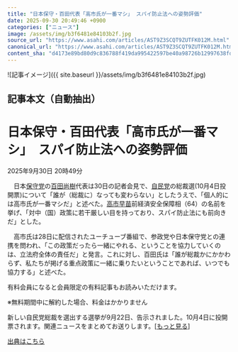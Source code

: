 ```yaml
---
title: "日本保守・百田代表「高市氏が一番マシ」 スパイ防止法への姿勢評価"
date: 2025-09-30 20:49:46 +0900
categories: ["ニュース"]
image: /assets/img/b3f6481e84103b2f.jpg
source_url: "https://www.asahi.com/articles/AST9Z3SCQT9ZUTFK012M.html"
canonical_url: "https://www.asahi.com/articles/AST9Z3SCQT9ZUTFK012M.html"
content_sha: "d4173e89bd80d9c836788f419da995422597be40a98726b12997638fd0f43d20"
---
```


![記事イメージ]({{ site.baseurl }}/assets/img/b3f6481e84103b2f.jpg)

## 記事本文（自動抽出）
<div><main role="main" id="main"><p></p><div class="y_Qv3"><h1>日本保守・百田代表「高市氏が一番マシ」　スパイ防止法への姿勢評価</h1><p class="mhPng"><span class="UDj4P"><time datetime="2025-09-30T11:49:46.000Z">2025年9月30日 20時49分</time></span></p></div><p id="gsm_above_SnsUtilityArea"></p><p x-component-name="CommentHeadline" x-component-data='{"commentCount":0,"commentators":[],"mode":"pc"}'></p><div class="nfyQp"><p>　日本<a href="//www.asahi.com/topics/word/%E4%BF%9D%E5%AE%88%E5%85%9A.html" title="保守党 のトピックスを開く" class="eWgMZ">保守党</a>の<a href="//www.asahi.com/topics/word/%E7%99%BE%E7%94%B0%E5%B0%9A%E6%A8%B9.html" title="百田尚樹 のトピックスを開く" class="eWgMZ">百田尚樹</a>代表は30日の記者会見で、<a href="//www.asahi.com/topics/word/%E8%87%AA%E6%B0%91%E5%85%9A.html" title="自民党 のトピックスを開く" class="eWgMZ">自民党</a>の総裁選(10月4日投開票)について「誰が（総裁に）なっても変わらない」としたうえで、「個人的には高市氏が一番マシだ」と述べた。<a href="//www.asahi.com/topics/word/%E9%AB%98%E5%B8%82%E6%97%A9%E8%8B%97.html" title="高市早苗 のトピックスを開く" class="eWgMZ">高市早苗</a>前経済安全保障相（64）の名前を挙げ、「対中（国）政策に若干厳しい目を持っており、スパイ防止法にも前向きだ」とした。</p><p>　高市氏は28日に配信されたユーチューブ番組で、参政党や日本保守党との連携を問われ、「この政策だったら一緒にやれる、ということを協力していくのは、立法府全体の責任だ」と発言。これに対し、百田氏は「誰が総裁かにかかわらず、私たちが掲げる重点政策に一緒に乗りたいということであれば、いつでも協力する」と述べた。</p><p id="_gtm_LastLine"></p></div><p></p><div class="NbZMW"><div class="PxAm1"><p>有料会員になると会員限定の<span>有料記事もお読みいただけます。</span></p></div><p class="eQShK">※無料期間中に解約した場合、料金はかかりません</p></div><p x-component-name="WriterProfile" x-component-data='{"writerProfile":{"writerProfileList":[],"isWriterFollowAvailableMember":false},"isFreeArea":true}'></p><p x-component-name="ArticleCommentList" x-component-data='{"commentCount":0,"commentList":[],"shareUrlBase":"https://www.asahi.com/articles/AST9Z3SCQT9ZUTFK012M.html","articleId":"AST9Z3SCQT9ZUTFK012M","commentIdParam":"","equalCommentIdIndex":-1,"isAuthorized":true,"isFreePlan":false,"isPaidMember":false,"isPresent":false,"isHazard":false,"freeUrlBase":"//www.asahi.com","digitalUrlBase":"//digital.asahi.com"}'></p><div class="GA13d"><div class="eGTLS"><p>新しい自民党総裁を選出する選挙が9月22日、告示されました。10月4日に投開票されます。関連ニュースをまとめてお送りします。[<a href="https://www.asahi.com/topics/AP-13d67568-078f-4e51-b002-9af6fb73bd36/?iref=kijishita_link">もっと見る</a>]</p></div></div></main></div>

[出典はこちら](https://www.asahi.com/articles/AST9Z3SCQT9ZUTFK012M.html)

